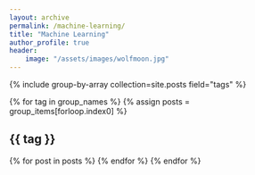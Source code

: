 ```yaml
---
layout: archive
permalink: /machine-learning/
title: "Machine Learning"
author_profile: true
header:
    image: "/assets/images/wolfmoon.jpg"
---
```


{% include group-by-array collection=site.posts field="tags" %}

{% for tag in group_names %}
  {% assign posts = group_items[forloop.index0] %}
  <h2 id="{{ tag | slugify }}" class="archive__subtitle">{{ tag }}</h2>
  {% for post in posts %}
  {% endfor %}
{% endfor %}
